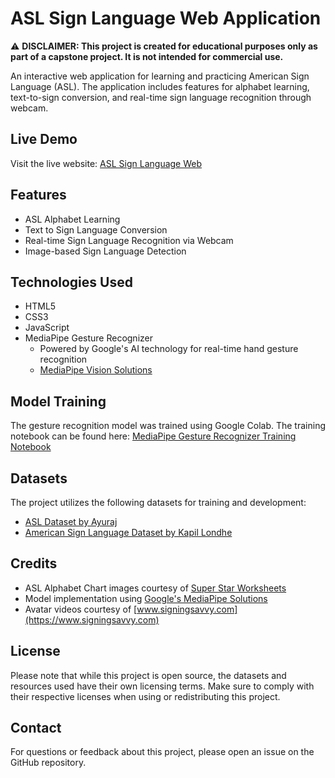 # ASL Sign Language Web Application

⚠️ **DISCLAIMER: This project is created for educational purposes only as part of a capstone project. It is not intended for commercial use.**

An interactive web application for learning and practicing American Sign Language (ASL). The application includes features for alphabet learning, text-to-sign conversion, and real-time sign language recognition through webcam.

## Live Demo
Visit the live website: [ASL Sign Language Web](https://lart101.github.io/AslSignLanguageWeb/)

## Features
- ASL Alphabet Learning
- Text to Sign Language Conversion
- Real-time Sign Language Recognition via Webcam
- Image-based Sign Language Detection

## Technologies Used
- HTML5
- CSS3
- JavaScript
- MediaPipe Gesture Recognizer 
  - Powered by Google's AI technology for real-time hand gesture recognition
  - [MediaPipe Vision Solutions](https://ai.google.dev/edge/mediapipe/solutions/vision/gesture_recognizer)

## Model Training
The gesture recognition model was trained using Google Colab. The training notebook can be found here:
[MediaPipe Gesture Recognizer Training Notebook](https://colab.research.google.com/github/googlesamples/mediapipe/blob/main/examples/customization/gesture_recognizer.ipynb)

## Datasets
The project utilizes the following datasets for training and development:
- [ASL Dataset by Ayuraj](https://www.kaggle.com/datasets/ayuraj/asl-dataset)
- [American Sign Language Dataset by Kapil Londhe](https://www.kaggle.com/datasets/kapillondhe/american-sign-language)

## Credits
- ASL Alphabet Chart images courtesy of [Super Star Worksheets](https://superstarworksheets.com/asl/asl-alphabet/asl-alphabet-chart/)
- Model implementation using [Google's MediaPipe Solutions](https://ai.google.dev/edge/mediapipe/solutions/vision/gesture_recognizer)
- Avatar videos courtesy of [www.signingsavvy.com](https://www.signingsavvy.com)

## License
Please note that while this project is open source, the datasets and resources used have their own licensing terms. Make sure to comply with their respective licenses when using or redistributing this project.

## Contact
For questions or feedback about this project, please open an issue on the GitHub repository.